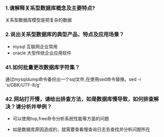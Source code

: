 ### 1.请解释关系型数据库概念及主要特点?

关系型数据库模型是把复杂的数据

### 2.说出关系型数据库的典型产品、特点及应用场景？

* mysql 互联网企业常用
* oracle 大型传统企业应用软件





### 41.如何批量更改数据库字符集？

通过mysqldump命令备份出一个sql文件,在使用sed命令替换。sed -i 's/GBK/UTF-8/g'

### 42.网站打开慢，请给出排查方法，如是数据库慢导致，如何排查解决？请分析并举例？

+ 可以使用top,free命令分析系统性能等方面的问题

+ 如是数据库原因造成的，就需要查看慢查询日志去查找并分析问题所在

  

